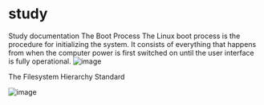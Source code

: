 # study
Study documentation
  The Boot Process
  The Linux boot process is the procedure for initializing the system. It consists of everything that happens from when the computer power is first switched on until the user interface is fully operational.
  ![image](https://github.com/user-attachments/assets/3d4b94d9-b535-4cb8-bdc4-3f092e323b9e)

The Filesystem Hierarchy Standard

![image](https://github.com/user-attachments/assets/cf69d6eb-2faf-4796-ad08-ca684dce3dc0)


